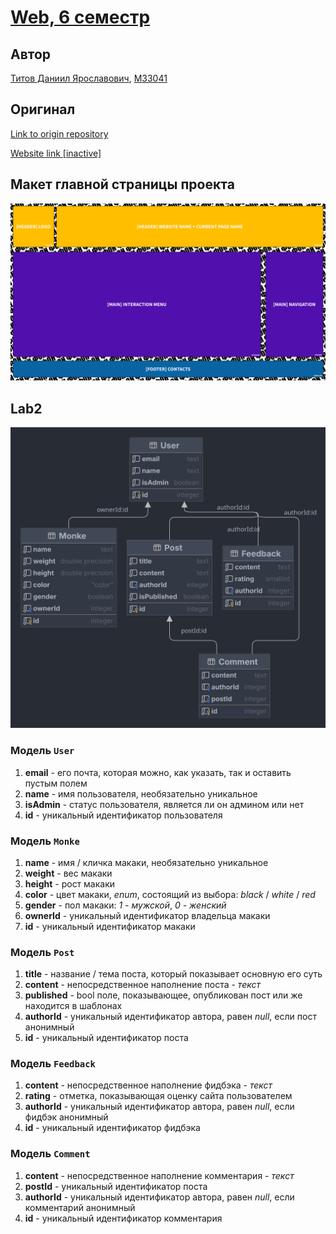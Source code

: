 # [Web, 6 семестр](https://github.com/is-web-y24/IS-2023-web-6-sem)

## Автор

[Титов Даниил Ярославович](https://t.me/Menemi), [M33041](https://m33041.notion.site/M33041-784ae713119e4d208d42bd32e8ff6e7b)

## Оригинал

[Link to origin repository](https://github.com/is-web-y24/IS-2023-web-6-sem)

[Website link \[inactive\]](https://menemi-web-6-sem.onrender.com/index)

## Макет главной страницы проекта

![Макет](https://github.com/Menemi/IS-2022-web-6-sem/blob/master/public/pictures/layout.png)

## Lab2

![Diagram](https://github.com/Menemi/IS-2022-web-6-sem/blob/master/makakino_diagram_120323.svg)

### Модель `User`

1. **email** - его почта, которая можно, как указать, так и оставить пустым полем
2. **name** - имя пользователя, необязательно уникальное
3. **isAdmin** - статус пользователя, является ли он админом или нет
4. **id** - уникальный идентификатор пользователя

### Модель `Monke`

1. **name** - имя / кличка макаки, необязательно уникальное
2. **weight** - вес макаки
3. **height** - рост макаки
4. **color** - цвет макаки, *enum*, состоящий из выбора: *black* / *white* / *red*
5. **gender** - пол макаки: *1 - мужской*, *0 - женский*
6. **ownerId** - уникальный идентификатор владельца макаки
7. **id** - уникальный идентификатор макаки

### Модель `Post`

1. **title** - название / тема поста, который показывает основную его суть
2. **content** - непосредственное наполнение поста - *текст*
3. **published** - bool поле, показывающее, опубликован пост или же находится в шаблонах
4. **authorId** - уникальный идентификатор автора, равен *null*, если пост анонимный
5. **id** - уникальный идентификатор поста

### Модель `Feedback`

1. **content** - непосредственное наполнение фидбэка - *текст*
2. **rating** - отметка, показывающая оценку сайта пользователем
3. **authorId** - уникальный идентификатор автора, равен *null*, если фидбэк анонимный
4. **id** - уникальный идентификатор фидбэка

### Модель `Comment`

1. **content** - непосредственное наполнение комментария - *текст*
2. **postId** - уникальный идентификатор поста
3. **authorId** - уникальный идентификатор автора, равен *null*, если комментарий анонимный
4. **id** - уникальный идентификатор комментария